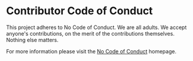 # Contributor Code of Conduct

This project adheres to No Code of Conduct. We are all adults. We accept anyone's contributions, on the merit of the contributions themselves. Nothing else matters.

For more information please visit the [No Code of Conduct](https://github.com/domgetter/NCoC) homepage.
